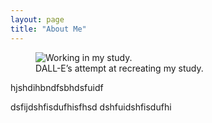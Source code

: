 ```yaml
---
layout: page
title: "About Me"
---
```


<figure class="align-center">
  <img src="{{ '/images/me-study-forest-wide.webp' | absolute_url }}" alt="Working in my study.">
  <figcaption>DALL-E’s attempt at recreating my study.</figcaption>
</figure> 

hjshdihbndfsbhdsfuidf

dsfijdshfisdufhisfhsd
dshfuidshfisdufhi
